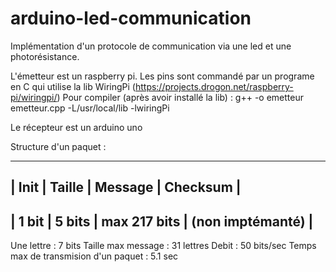 arduino-led-communication
=========================
Implémentation d'un protocole de communication via une led et une photorésistance.

L'émetteur est un raspberry pi. Les pins sont commandé par un programe en C qui utilise la lib WiringPi (https://projects.drogon.net/raspberry-pi/wiringpi/)
Pour compiler (après avoir installé la lib) : g++ -o emetteur emetteur.cpp -L/usr/local/lib -lwiringPi

Le récepteur est un arduino uno

Structure d'un paquet :

----------------------------------------------------
| Init  | Taille |    Message   |      Checksum    |
----------------------------------------------------
| 1 bit | 5 bits | max 217 bits | (non imptémanté) |
----------------------------------------------------

Une lettre : 7 bits
Taille max message : 31 lettres
Debit : 50 bits/sec
Temps max de transmision d'un paquet : 5.1 sec